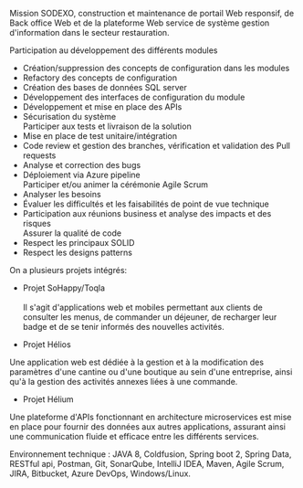 
Mission SODEXO, construction et maintenance de portail Web responsif, de Back office Web et de la plateforme Web service de système gestion d'information dans le secteur restauration.  
  
Participation au développement des différents modules  
- Création/suppression des concepts de configuration dans les modules 
- Refactory des concepts de configuration  
- Création des bases de données SQL server  
- Développement des interfaces de configuration du module  
- Développement et mise en place des APIs  
- Sécurisation du système  
Participer aux tests et livraison de la solution  
- Mise en place de test unitaire/intégration  
- Code review et gestion des branches, vérification et validation des Pull requests  
- Analyse et correction des bugs  
- Déploiement via Azure pipeline  
Participer et/ou animer la cérémonie Agile Scrum  
- Analyser les besoins  
- Évaluer les difficultés et les faisabilités de point de vue technique  
- Participation aux réunions business et analyse des impacts et des risques  
Assurer la qualité de code  
- Respect les principaux SOLID  
- Respect les designs patterns  
  
  
On a plusieurs projets intégrés:  
- Projet SoHappy/Toqla   
     
Il s'agit d'applications web et mobiles permettant aux clients de consulter les menus, de commander un déjeuner, de recharger leur badge et de se tenir informés des nouvelles activités.   
  
- Projet Hélios  
  
Une application web est dédiée à la gestion et à la modification des paramètres d'une cantine ou d'une boutique au sein d'une entreprise, ainsi qu'à la gestion des activités annexes liées à une commande.   
  
- Projet Hélium  
  
Une plateforme d'APIs fonctionnant en architecture microservices est mise en place pour fournir des données aux autres applications, assurant ainsi une communication fluide et efficace entre les différents services.  
  
Environnement technique : JAVA 8, Coldfusion, Spring boot 2, Spring Data, RESTful api, Postman, Git, SonarQube, IntelliJ IDEA, Maven, Agile Scrum, JIRA, Bitbucket, Azure DevOps, Windows/Linux.



